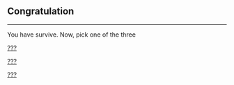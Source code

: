 
## Congratulation
---

You have survive. Now, pick one of the three

[???](../outcome/bad.md)

[???](../outcome/gold.md)

[???](../outcome/surpise.md)
